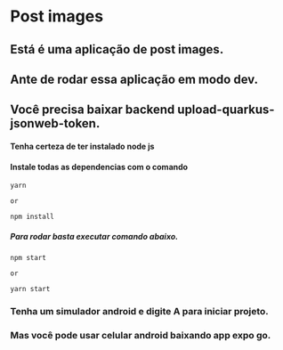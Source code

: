 # Post images

## Está é uma aplicação de post images. 

## Ante de rodar essa aplicação em modo dev.
## Você precisa baixar backend upload-quarkus-jsonweb-token.

#### Tenha certeza de ter instalado node js

#### Instale todas as dependencias com o comando

```
yarn 

or 

npm install 
```

##### Para rodar basta executar comando abaixo.

```
npm start 

or

yarn start

```
### Tenha um simulador android e digite A para iniciar projeto.
### Mas você pode usar celular android baixando app expo go.